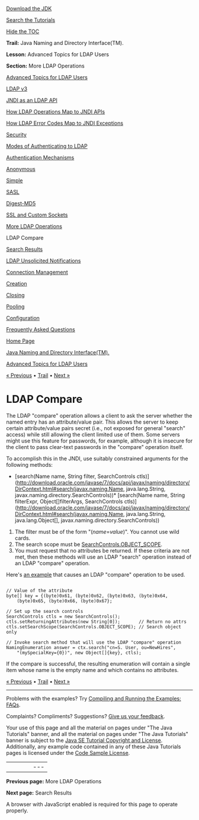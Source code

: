 [Download
the JDK](http://java.sun.com/javase/6/download.jsp)
  
[Search the
Tutorials](../../search.html)
  
[Hide the TOC](javascript:toggleLeft())

**Trail:** Java Naming and Directory Interface(TM).
  
**Lesson:** Advanced Topics for LDAP Users
  
**Section:** More LDAP Operations

[Advanced Topics for LDAP Users](index.html)

[LDAP v3](ldap.html)

[JNDI as an LDAP API](jndi.html)

[How LDAP Operations Map to JNDI APIs](operations.html)

[How LDAP Error Codes Map to JNDI Exceptions](exceptions.html)

[Security](security.html)

[Modes of Authenticating to LDAP](authentication.html)

[Authentication Mechanisms](auth_mechs.html)

[Anonymous](anonymous.html)

[Simple](simple.html)

[SASL](sasl.html)

[Digest-MD5](digest.html)

[SSL and Custom Sockets](ssl.html)

[More LDAP Operations](rename.html)

LDAP Compare

[Search Results](result.html)

[LDAP Unsolicited Notifications](unsol.html)

[Connection Management](connect.html)

[Creation](create.html)

[Closing](close.html)

[Pooling](pool.html)

[Configuration](config.html)

[Frequently Asked Questions](faq.html)

[Home Page](../../index.html)
>
[Java Naming and Directory Interface(TM).](../index.html)
>
[Advanced Topics for LDAP Users](index.html)

[« Previous](rename.html) • [Trail](../TOC.html) • [Next »](result.html)

# LDAP Compare

The LDAP "compare" operation allows a client to ask the server
whether the named entry has an attribute/value pair.
This allows the server to keep certain attribute/value pairs secret
(i.e., not exposed for general "search" access) while still allowing
the client limited use of them.
Some servers might use this feature for passwords, for example, although
it is insecure for the client to pass clear-text passwords in
the "compare" operation itself.

To accomplish this in the JNDI, use suitably constrained
arguments for the following methods:

* [search(Name name, String filter, SearchControls ctls)](http://download.oracle.com/javase/7/docs/api/javax/naming/directory/DirContext.html#search(javax.naming.Name, java.lang.String, javax.naming.directory.SearchControls))* [search(Name name, String filterExpr, Object[]filterArgs, SearchControls ctls)](http://download.oracle.com/javase/7/docs/api/javax/naming/directory/DirContext.html#search(javax.naming.Name, java.lang.String, java.lang.Object[], javax.naming.directory.SearchControls))

1. The filter must be of the form "(*name*=*value*)".
   You cannot use wild cards.
2. The search scope must be
   [SearchControls.OBJECT\_SCOPE](http://download.oracle.com/javase/7/docs/api/javax/naming/directory/SearchControls.html#OBJECT_SCOPE).
3. You must request that no attributes be returned. If these
   criteria are not met, then these methods will use an LDAP "search"
   operation instead of an LDAP "compare" operation.

Here's [an example](examples/Compare.java) that causes an LDAP "compare"
operation to be used.

```

// Value of the attribute
byte[] key = {(byte)0x61, (byte)0x62, (byte)0x63, (byte)0x64, 
    (byte)0x65, (byte)0x66, (byte)0x67};

// Set up the search controls
SearchControls ctls = new SearchControls();
ctls.setReturningAttributes(new String[0]);       // Return no attrs
ctls.setSearchScope(SearchControls.OBJECT_SCOPE); // Search object only

// Invoke search method that will use the LDAP "compare" operation
NamingEnumeration answer = ctx.search("cn=S. User, ou=NewHires", 
    "(mySpecialKey={0})", new Object[]{key}, ctls);

```

If the compare is successful, the resulting enumeration will contain
a single item whose name is the empty name and which contains no attributes.

[« Previous](rename.html)
•
[Trail](../TOC.html)
•
[Next »](result.html)

---

Problems with the examples? Try [Compiling and Running
the Examples: FAQs](../../information/run-examples.html).
  
Complaints? Compliments? Suggestions? [Give
us your feedback](http://download.oracle.com/javase/feedback.html).

Your use of this page and all the material on pages under "The Java Tutorials" banner,
and all the material on pages under "The Java Tutorials" banner is subject to the [Java SE Tutorial Copyright
and License](../../information/license.html).
Additionally, any example code contained in any of these Java
Tutorials pages is licensed under the
[Code
Sample License](http://developers.sun.com/license/berkeley_license.html).

|  |  |  |  |  |
| --- | --- | --- | --- | --- |
| |  |  | | --- | --- | | duke image | Oracle logo | | [About Oracle](http://www.oracle.com/us/corporate/index.html) | [Oracle Technology Network](http://www.oracle.com/technology/index.html) | [Terms of Service](https://www.samplecode.oracle.com/servlets/CompulsoryClickThrough?type=TermsOfService) | Copyright © 1995, 2011 Oracle and/or its affiliates. All rights reserved. |

**Previous page:** More LDAP Operations
  
**Next page:** Search Results




A browser with JavaScript enabled is required for this page to operate properly.